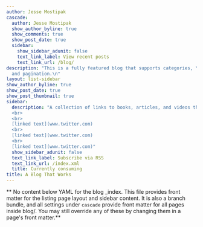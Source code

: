 ```yaml
---
author: Jesse Mostipak
cascade:
  author: Jesse Mostipak
  show_author_byline: true
  show_comments: true
  show_post_date: true
  sidebar:
    show_sidebar_adunit: false
    text_link_label: View recent posts
    text_link_url: /blog/
description: "This is a fully featured blog that supports categories, \ntags, series,
  and pagination.\n"
layout: list-sidebar
show_author_byline: true
show_post_date: true
show_post_thumbnail: true
sidebar:
  description: "A collection of links to books, articles, and videos that I'm currently engaged with and thinking about:
  <br>
  <br>
  [linked text](www.twitter.com)
  <br>
  [linked text](www.twitter.com)
  <br>
  [linked text](www.twitter.com)"
  show_sidebar_adunit: false
  text_link_label: Subscribe via RSS
  text_link_url: /index.xml
  title: Currently consuming
title: A Blog That Works
---
```


** No content below YAML for the blog _index. This file provides front matter for the listing page layout and sidebar content. It is also a branch bundle, and all settings under `cascade` provide front matter for all pages inside blog/. You may still override any of these by changing them in a page's front matter.**

